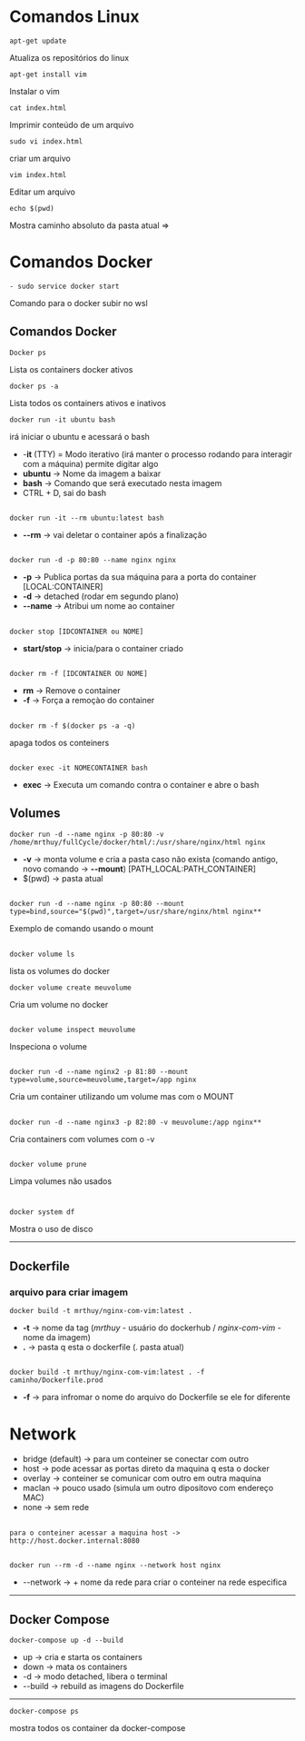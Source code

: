 # Comandos Linux
    apt-get update
Atualiza os repositórios do linux

    apt-get install vim
Instalar o vim

    cat index.html
Imprimir conteúdo de um arquivo

    sudo vi index.html
criar um arquivo

    vim index.html
Editar um arquivo

    echo $(pwd)
Mostra caminho absoluto da pasta atual =>


# Comandos Docker
    - sudo service docker start
Comando para o docker subir no wsl

## Comandos Docker
    Docker ps
Lista os containers docker ativos

    docker ps -a
Lista todos os containers ativos e inativos

    docker run -it ubuntu bash
irá iniciar o ubuntu e acessará o bash
* -**it** (TTY) = Modo iterativo (irá manter o processo rodando para interagir com a máquina) permite digitar algo
* **ubuntu** -> Nome da imagem a baixar
* **bash** -> Comando que será executado nesta imagem
* CTRL + D, sai do bash
##
    docker run -it --rm ubuntu:latest bash
* **--rm** -> vai deletar o container após a finalização
##
    docker run -d -p 80:80 --name nginx nginx
* **-p** -> Publica portas da sua máquina para a porta do container [LOCAL:CONTAINER]
* **-d** -> detached (rodar em segundo plano)
* **--name** -> Atribui um nome ao container
##
    docker stop [IDCONTAINER ou NOME]
* **start/stop** -> inicia/para o container criado
##
    docker rm -f [IDCONTAINER OU NOME]
* **rm** -> Remove o container
* **-f** -> Força a remoçào do container
##
    docker rm -f $(docker ps -a -q)
apaga todos os conteiners
##
    docker exec -it NOMECONTAINER bash
* **exec** -> Executa um comando contra o container e abre o bash
## Volumes
    docker run -d --name nginx -p 80:80 -v /home/mrthuy/fullCycle/docker/html/:/usr/share/nginx/html nginx
* **-v** -> monta volume e cria a pasta caso não exista (comando antigo, novo comando -> **--mount**) [PATH_LOCAL:PATH_CONTAINER]
* $(pwd) -> pasta atual
##
    docker run -d --name nginx -p 80:80 --mount type=bind,source="$(pwd)",target=/usr/share/nginx/html nginx**
Exemplo de comando usando o mount
##
    docker volume ls
lista os volumes do docker

    docker volume create meuvolume
Cria um volume no docker
##
    docker volume inspect meuvolume
Inspeciona o volume
##
    docker run -d --name nginx2 -p 81:80 --mount type=volume,source=meuvolume,target=/app nginx
Cria um container utilizando um volume mas com o MOUNT
##
    docker run -d --name nginx3 -p 82:80 -v meuvolume:/app nginx**
Cria containers com volumes com o -v
##
    docker volume prune
Limpa volumes não usados
#
    docker system df
Mostra o uso de disco

---
## Dockerfile
### arquivo para criar imagem
    docker build -t mrthuy/nginx-com-vim:latest .
* **-t** -> nome da tag (*mrthuy* - usuário do dockerhub / *nginx-com-vim* - nome da imagem)
* **.** -> pasta q esta o dockerfile (. pasta atual)
##
    docker build -t mrthuy/nginx-com-vim:latest . -f caminho/Dockerfile.prod
* **-f** -> para infromar o nome do arquivo do Dockerfile se ele for diferente

# Network
* bridge (default) -> para um conteiner se conectar com outro
* host -> pode acessar as portas direto da maquina q esta o docker
* overlay -> conteiner se comunicar com outro em outra maquina
* maclan -> pouco usado (simula um outro dipositovo com endereço MAC)
* none -> sem rede
##
    para o conteiner acessar a maquina host -> http://host.docker.internal:8080
##
    docker run --rm -d --name nginx --network host nginx
*  --network -> + nome da rede para criar o conteiner na rede especifica

___
## Docker Compose

    docker-compose up -d --build
* up -> cria e starta os containers
* down -> mata os containers
* -d -> modo detached, libera o terminal
* --build -> rebuild as imagens do Dockerfile

---
    docker-compose ps
 mostra todos os container da docker-compose